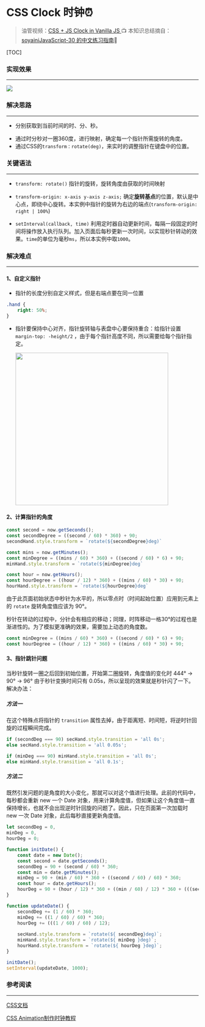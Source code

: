 # CSS Clock 时钟⏰

>  油管视频：[CSS + JS Clock in Vanilla JS ](https://www.youtube.com/watch?v=xu87YWbr4X0)📺
>  本知识总结摘自：[soyainiJavaScript-30 的中文练习指南](https://github.com/soyaine/JavaScript30)🦥

[TOC]

### 实现效果

------

![](https://picgo-bed-1305701422.cos.ap-shanghai.myqcloud.com/picgo/20210423100808.gif)

### 解决思路

------

+ 分别获取到当前时间的时、分、秒。

- 通过时分秒对一圈360度，进行映射，确定每一个指针所需旋转的角度。
- 通过CSS的`transform：rotate(deg)`，来实时的调整指针在键盘中的位置。

### 关键语法

------

+ `transform: rotate()` 指针的旋转，旋转角度由获取的时间映射

+ `transform-origin: x-axis y-axis z-axis;` 确定**旋转基点**的位置，默认是中心点，即绕中心旋转。本实例中指针的旋转为右边的端点(`transform-origin: right | 100%`)
+  `setInterval(callback, time)` 利用定时器自动更新时间，每隔一段固定的时间将操作放入执行队列。加入页面后每秒更新一次时间，以实现秒针转动的效果。`time`的单位为毫秒`ms`，所以本实例中取`1000`。

### 解决难点

------

#### 1、自定义指针

+ 指针的长度分别自定义样式，但是右端点要在同一位置

```css
.hand {
	right: 50%;
}
```

+ 指针要保持中心对齐，指针旋转轴与表盘中心要保持重合：给指针设置 `margin-top: -height/2` ，由于每个指针高度不同，所以需要给每个指针指定。

  <img src = 'https://gitee.com/shianiiiu/picgo_bed/raw/master/img/20210423083808.png' width = '400px'/>

#### 2、计算指针的角度

```js
const second = now.getSeconds();
const secondDegree = ((second / 60) * 360) + 90;
secondHand.style.transform = `rotate(${secondDegree}deg)`

const mins = now.getMinutes();
const minDegree = ((mins / 60) * 360) + ((second / 60) * 6) + 90;
minHand.style.transform = `rotate(${minDegree}deg`

const hour = now.getHours();
const hourDegree = ((hour / 12) * 360) + ((mins / 60) * 30) + 90;
hourHand.style.transform = `rotate(${hourDegree}deg`
```

由于此页面初始状态中秒针为水平的，所以零点时（时间起始位置）应用到元素上的 `rotate` 旋转角度值应该为 90°。

秒针在转动的过程中，分针会有相应的移动；同理，时阵移动一格30°的过程也是渐进性的。为了模拟更准确的效果，需要加上动态的角度数。

```js
const minDegree = ((mins / 60) * 360) + ((second / 60) * 6) + 90;
const hourDegree = ((hour / 12) * 360) + ((mins / 60) * 30) + 90;
```

#### 3、指针跳针问题

当秒针旋转一圈之后回到初始位置，开始第二圈旋转，角度值的变化时 444° → 90° → 96° 由于秒针变换时间只有 0.05s，所以呈现的效果就是秒针闪了一下。解决办法：

##### 方法一

在这个特殊点将指针的 `transition` 属性去掉，由于距离短、时间短，将逆时针回旋的过程瞬间完成。

```js
if (secondDeg === 90) secHand.style.transition = 'all 0s';
else secHand.style.transition = 'all 0.05s';

if (minDeg === 90) minHand.style.transition = 'all 0s';
else minHand.style.transition = 'all 0.1s';
```

##### 方法二

既然引发问题的是角度的大小变化，那就可以对这个值进行处理。此前的代码中，每秒都会重新 new 一个 Date 对象，用来计算角度值，但如果让这个角度值一直保持增长，也就不会出现逆时针回旋的问题了。因此，只在页面第一次加载时 new 一次 Date 对象，此后每秒直接更新角度值。

```js
let secondDeg = 0,
minDeg = 0,
hourDeg = 0;

function initDate() {
	const date = new Date();
	const second = date.getSeconds();
	secondDeg = 90 + (second / 60) * 360;
	const min = date.getMinutes();
	minDeg = 90 + (min / 60) * 360 + ((second / 60) / 60) * 360;
	const hour = date.getHours();
	hourDeg = 90 + (hour / 12) * 360 + ((min / 60) / 12) * 360 + (((second / 60) / 60) / 12) * 360;
}

function updateDate() {
	secondDeg += (1 / 60) * 360;
	minDeg += ((1 / 60) / 60) * 360;
	hourDeg += (((1 / 60) / 60) / 12);
	
	secHand.style.transform = `rotate(${ secondDeg}deg)`;
	minHand.style.transform = `rotate(${ minDeg }deg)`;
	hourHand.style.transform = `rotate(${ hourDeg }deg)`;
}

initDate();
setInterval(updateDate, 1000);
```

### 参考阅读

------

[CSS文档](http://www.ayqy.net/doc/css2-1/cover.html)

[CSS Animation制作时钟教程](https://cssanimation.rocks/clocks/)